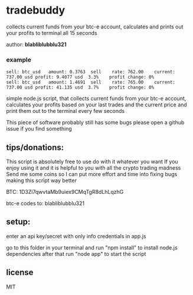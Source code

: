 # tradebuddy

collects current funds from your btc-e account, calculates and prints out your profits to terminal all 15 seconds

author: **blabliblubblu321**

### example
```
sell: btc_usd	amount: 0.3763	sell	rate: 762.00	current: 737.00 usd	profit: 9.4077 usd	3.3%	profit change: 0%
sell: btc_usd	amount: 1.4691	sell	rate: 765.00	current: 737.00 usd	profit: 41.135 usd	3.7%	profit change: 0%
```

simple node.js script, that collects current funds from your btc-e account, 
calculates your profits based on your last trades and the current price and
print them out to the terminal every few seconds

This piece of software probably still has some bugs please open a github issue if you find something

## tips/donations:

This script is absolutely free to use do with it whatever you want
If you enjoy using it and it is helpful to you with all the crypto trading madness
Send me some coins so I can put more effort and time into fixing bugs making this script way better

BTC: 1D3Zi7qwvtaMb9uiex9CMqTgR8dLhLqzhG

btc-e codes to: blabliblubblu321

## setup:
enter an api key/secret with only info credentials in app.js

go to this folder in your terminal and run "npm install" to install node.js dependencies
after that run "node app" to start the script

## license

MIT
